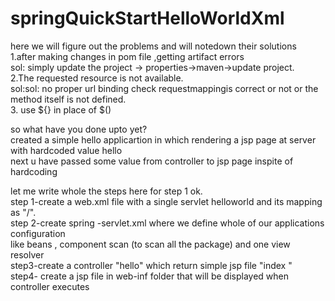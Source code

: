 # springQuickStartHelloWorldXml

here we will figure out the problems and will notedown their solutions <br />
1.after making changes in pom file ,getting artifact errors <br />
	sol: simply update the project -> properties->maven->update project. <br />
2.The requested resource is not available. <br />
	sol:sol: no proper url binding check requestmappingis correct or not or the method itself is not defined. <br />
3. use ${} in place of $() <br />

so what have you done upto yet? <br />
created a simple hello applicartion in which rendering a jsp page at server with hardcoded value hello <br />
next u have passed some value from controller to jsp page inspite of hardcoding <br />

let me write whole the steps here for step 1 ok. <br />
step 1-create a web.xml file with a single servlet helloworld and its mapping as "/". <br />
step 2-create spring -servlet.xml where we define whole of our applications configuration <br />
	like beans , component scan (to scan all the package) and one view resolver <br />
step3-create a controller "hello" which return simple jsp file "index " <br />
step4- create a jsp file in web-inf folder that will be displayed when controller executes <br />
